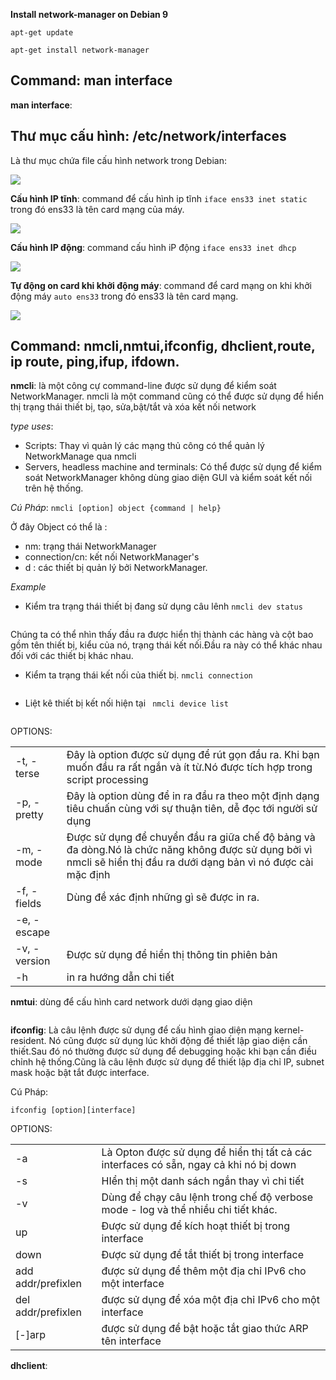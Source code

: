 **Install network-manager on Debian 9**

`apt-get update`

`apt-get install network-manager`
## Command: man interface

**man interface**: 


## Thư mục cấu hình: /etc/network/interfaces

Là thư mục chứa file cấu hình network trong Debian:

<img src="https://i.imgur.com/NUQrVw9.png">

**Cấu hình IP tĩnh**: command để cấu hình ip tĩnh `iface ens33 inet static` trong đó ens33 là tên card mạng của máy.

<img src="https://i.imgur.com/TZofZmn.png">

**Cấu hình IP động**: command cấu hình iP động `iface ens33 inet dhcp`

<img src="https://i.imgur.com/1a1ZGUm.png">

**Tự động on card khi khởi động máy**: command để card mạng on khi khởi động máy `auto ens33` trong đó ens33 là tên card mạng.

<img src="https://i.imgur.com/FsKRlLx.png">

## Command: nmcli,nmtui,ifconfig, dhclient,route, ip route, ping,ifup, ifdown.

**nmcli**: là một công cự command-line được sử dụng để kiểm soát NetworkManager. nmcli là một command cũng có thể được sử dụng để hiển thị trạng thái thiết bị, tạo, sửa,bật/tắt và xóa kết nối network

*type uses*:
- Scripts: Thay vì quản lý các mạng thủ công có thể quản lý NetworkManage qua nmcli
- Servers, headless machine and terminals: Có thể được sử dụng để kiểm soát NetworkManager không dùng giao diện GUI và kiểm soát kết nối trên hệ thống.

*Cú Pháp*: `nmcli [option] object {command | help}`

Ở đây Object có thể là :
- nm: trạng thái NetworkManager 
- connection/cn: kết nối NetworkManager's
- d : các thiết bị quản lý bởi NetworkManager.

*Example*
- Kiểm tra trạng thái thiết bị đang sử dụng câu lênh `nmcli dev status`

<img src="">

Chúng ta có thể nhìn thấy đầu ra được hiển thị thành các hàng và cột bao gồm tên thiết bị, kiểu của nó, trạng thái kết nối.Đầu ra này có thể khác nhau đối với các thiết bị khác nhau.

- Kiểm ta trạng thái kết nối của thiết bị. `nmcli connection`

<img src="">

- Liệt kê thiết bị kết nối hiện tại ` nmcli device list`

<img src="">

OPTIONS:

|  |   |
|---|---|
|-t, -terse| Đây là option được sử dụng để rút gọn đầu ra. Khi bạn muốn đầu ra rất ngắn và ít từ.Nó được tích hợp trong script processing|
|-p, -pretty| Đây là option dùng để in ra đầu ra theo một định dạng tiêu chuấn cùng với sự thuận tiên, dễ đọc tới người sử dụng|
|-m, -mode| Được sử dụng để chuyển đầu ra giữa chế độ bảng và đa dòng.Nó là chức năng không được sử dụng bởi vì nmcli sẽ hiển thị đầu ra dưới dạng bản vì nó được cài mặc định|
|-f, -fields|Dùng đề xác định những gì sẽ được in ra.|
|-e, -escape||
|-v, -version| Được sử dụng để hiển thị thông tin phiên bản|
|-h| in ra hướng dẫn chi tiết|

**nmtui**: dùng để cấu hình card network dưới dạng giao diện 

<img src="">

**ifconfig**: Là câu lệnh được sử dụng để cấu hình giao diện mạng kernel-resident. Nó cũng được sử dụng lúc khởi động để thiết lập giao diện cần thiết.Sau đó nó thường được sử dụng để debugging hoặc khi bạn cần điều chỉnh hệ thống.Cũng là câu lệnh được sử dụng để thiết lập địa chỉ IP, subnet mask hoặc bật tắt được interface.

Cú Pháp:

`ifconfig [option][interface]`

OPTIONS:

|    |   |
|---|----|
| -a|Là Opton được sử dụng để hiển thị tất cả các interfaces có sẵn, ngay cả khi nó bị down|
|-s| HIển thị một danh sách ngắn thay vì chi tiết|
| -v|Dùng để chạy câu lệnh trong chế độ verbose mode - log  và thể nhiều chi tiết khác.|
|up| Được sử dụng để kích hoạt thiết bị trong interface|
|down|Được sử dụng để tắt thiết bị trong interface|
|add addr/prefixlen| được sử dụng để thêm một địa chỉ IPv6 cho một interface|
|del addr/prefixlen| được sử dụng để xóa một địa chỉ IPv6 cho một interface|
|[-]arp| được sử dụng để bật hoặc tắt giao thức ARP tên interface|


**dhclient**:

